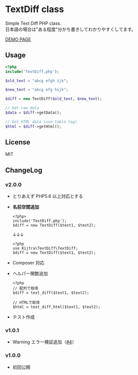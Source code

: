 # TextDiff class

Simple Text Diff PHP class.  
日本語の場合は"ある程度"分かち書きしてわかりやすくしてます。

[DEMO PAGE](http://demo.kijtra.com/textdiff/)

## Usage

```php
<?php
include('TextDiff.php');

$old_text = "abcg efgh ijk";

$new_text = "abcg efg hijk";

$diff = new TextDiff($old_text, $new_text);

// Get raw data
$data = $diff->getData();

// Get HTML data (use table tag)
$html = $diff->getHtml();
```

## License

MIT

## ChangeLog

### v2.0.0

- とりあえず PHP5.6 以上対応とする
- **名前空間追加**
  ```
  <?php>
  include('TextDiff.php');
  $diff = new TextDiff($text1, $text2);
  ```
  ↓↓↓
  ```
  <?php
  use Kijtra\TextDiff\TextDiff;
  $diff = new TextDiff($text1, $text2);
  ```
- Composer 対応
- ヘルパー関数追加

  ```
  <?php
  // 配列で取得
  $diff = text_diff($text1, $text2);

  // HTMLで取得
  $html = text_diff_html($text1, $text2);
  ```

- テスト作成

### v1.0.1

- Warning エラー検証追加（[#4](https://github.com/kijtra/textdiff/pull/4)）

### v1.0.0

- 初回公開
